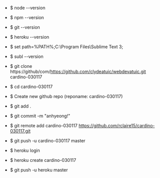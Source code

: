 * $ node --version
* $ npm --version
* $ git --version
* $ heroku --version
* $ set path=%PATH%;C:\Program Files\Sublime Text 3;
* $ subl --version
* $ git clone https://github/com/https://github.com/clydeatuic/webdevatuic.git cardino-030117
* $ cd cardino-030117
* $ Create new github repo (reponame: cardino-030117)
* $ git add .
* $ git commit -m "anhyeong!"
* $ git remote add cardino-030117 https://github.com/rclaire15/cardino-030117.git

* $ git push -u cardino-030117 master
* $ heroku login
* $ heroku create cardino-030117
* $ git push -u heroku master
